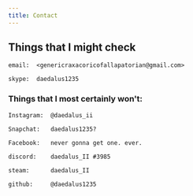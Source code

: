 ```yaml
---
title: Contact
---
```


## Things that I might check

    email: 	<genericraxacoricofallapatorian@gmail.com>
    
    skype:  daedalus1235
    
	
	
### Things that I most certainly won't:

	Instagram: 	@daedalus_ii
	
	Snapchat:  	daedalus1235?
	
	Facebook: 	never gonna get one. ever.
	
	discord: 	daedalus_II #3985
    
    steam: 		daedalus_II
    
    github: 	@daedalus1235
	
	
